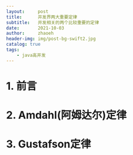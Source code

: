 ```yaml
---
layout:     post
title:      并发界两大重要定律
subtitle:   并发相关的两个比较重要的定律
date:       2021-10-03
author:     zhaoeh
header-img: img/post-bg-swift2.jpg
catalog: true
tags:
    - java高并发
---
```


# 1. 前言

# 2. Amdahl(阿姆达尔)定律

# 3. Gustafson定律

